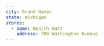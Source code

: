 ```yaml
---
city: Grand Haven
state: michigan
stores:
  - name: Health Hutt
    address: 700 Washington Avenue
---
```

